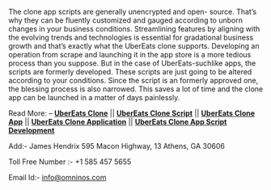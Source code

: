 The clone app scripts are generally unencrypted and open- source. That’s why they can be fluently customized and gauged according to unborn changes in your business conditions. Streamlining features by aligning with the evolving trends and technologies is essential for gradational business growth and that’s exactly what the UberEats clone supports. Developing an operation from scrape and launching it in the app store is a more tedious process than you suppose. But in the case of UberEats-suchlike apps, the scripts are formerly developed. These scripts are just going to be altered according to your conditions. Since the script is an formerly approved one, the blessing process is also narrowed. This saves a lot of time and the clone app can be launched in a matter of days painlessly.

Read More: – **[UberEats Clone](https://www.omninos.in/Ubereats-clone-app-script-development.php)** || **[UberEats Clone Script](https://www.omninos.in/Ubereats-clone-app-script-development.php)** || **[UberEats Clone App](https://www.omninos.in/Ubereats-clone-app-script-development.php)** || **[UberEats Clone Application](https://www.omninos.in/Ubereats-clone-app-script-development.php)** || **[UberEats Clone App Script Development](https://www.omninos.in/Ubereats-clone-app-script-development.php)**

Add:- James Hendrix 595 Macon Highway, 13 Athens, GA 30606

Toll Free Number :- +1 585 457 5655

Email Id:- info@omninos.com

